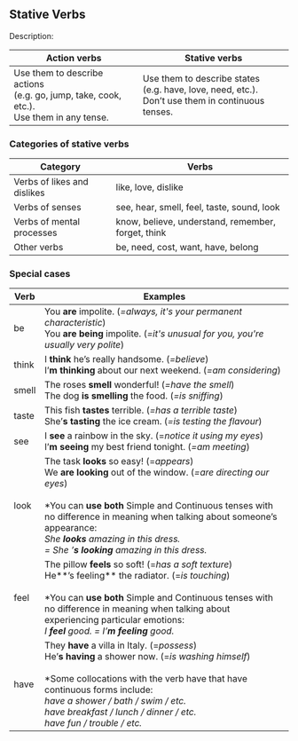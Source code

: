 ## Stative Verbs

Description:

|Action verbs|Stative verbs|
|---|---|
|Use them to describe actions <br> (e.g. go, jump, take, cook, etc.). <br> Use them in any tense.|Use them to describe states <br> (e.g. have, love, need, etc.). <br>Don’t use them in continuous tenses.|

### Categories of stative verbs

|Category|Verbs|
|---|---|
|Verbs of likes and dislikes|like, love, dislike|
|Verbs of senses|see, hear, smell, feel, taste, sound, look|
|Verbs of mental processes|know, believe, understand, remember, forget, think|
|Other verbs|be, need, cost, want, have, belong|

### Special cases

|Verb|Examples|
|---|---|
|be|You **are** impolite. (_=always, it's your permanent characteristic_)<br>You **are being** impolite. (_=it's unusual for you, you're usually very polite_)|
|think|I **think** he’s really handsome. (_=believe_)<br>I’**m thinking** about our next weekend. (_=am considering_)|
|smell|The roses **smell** wonderful! (_=have the smell_)<br>The dog **is smelling** the food. (_=is sniffing_)|
|taste|This fish **tastes** terrible. (_=has a terrible taste_)<br>She’**s tasting** the ice cream. (_=is testing the flavour_)|
|see|I **see** a rainbow in the sky. (=_notice it using my eyes_)<br>I’**m seeing** my best friend tonight. (_=am meeting_)|
|look|The task **looks** so easy! (=_appears_)<br>We **are looking** out of the window. (_=are directing our eyes_)<br><br>*You can **use** **both** Simple and Continuous tenses with no difference in meaning when talking about someone’s appearance:<br>_She **looks** amazing in this dress._ <br>_= She ’**s looking** amazing in this dress._
|feel|The pillow **feels** so soft! (=_has a soft texture_)<br>He**’s feeling** the radiator. (=_is touching_)<br><br>*You can **use both** Simple and Continuous tenses with no difference in meaning when talking about experiencing particular emotions:<br>_I **feel** good. = I’**m feeling** good._|
|have|They **have** a villa in Italy. (=_possess_)<br>He’**s having** a shower now. (=_is washing himself_)<br><br>*Some collocations with the verb have that have continuous forms include:<br>_have a shower / bath / swim / etc.<br>have breakfast / lunch / dinner / etc.<br>have fun / trouble / etc._|